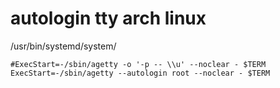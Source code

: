 # autologin tty arch linux 

/usr/bin/systemd/system/
```
#ExecStart=-/sbin/agetty -o '-p -- \\u' --noclear - $TERM
ExecStart=-/sbin/agetty --autologin root --noclear - $TERM
```
